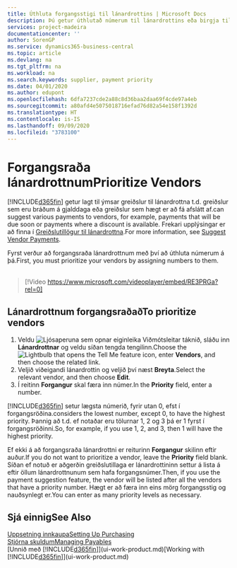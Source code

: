 ```yaml
---
title: Úthluta forgangsstigi til lánardrottins | Microsoft Docs
description: Þú getur úthlutað númerum til lánardrottins eða birgja til að forgangsraða þeim og auðvelda greiðslutillögur í Business Central.
services: project-madeira
documentationcenter: ''
author: SorenGP
ms.service: dynamics365-business-central
ms.topic: article
ms.devlang: na
ms.tgt_pltfrm: na
ms.workload: na
ms.search.keywords: supplier, payment priority
ms.date: 04/01/2020
ms.author: edupont
ms.openlocfilehash: 6dfa7237cde2a88c8d36baa2daa69f4cde97a4eb
ms.sourcegitcommit: a80afd4e5075018716efad76d82a54e158f1392d
ms.translationtype: HT
ms.contentlocale: is-IS
ms.lasthandoff: 09/09/2020
ms.locfileid: "3783100"
---
```

# <a name="prioritize-vendors"></a><span data-ttu-id="b8d47-103">Forgangsraða lánardrottnum</span><span class="sxs-lookup"><span data-stu-id="b8d47-103">Prioritize Vendors</span></span>
[!INCLUDE[d365fin](includes/d365fin_md.md)] <span data-ttu-id="b8d47-104">getur lagt til ýmsar greiðslur til lánardrottna t.d. greiðslur sem eru bráðum á gjalddaga eða greiðslur sem hægt er að fá afslátt af.</span><span class="sxs-lookup"><span data-stu-id="b8d47-104">can suggest various payments to vendors, for example, payments that will be due soon or payments where a discount is available.</span></span> <span data-ttu-id="b8d47-105">Frekari upplýsingar er að finna í [Greiðslutillögur til lánardrottna](payables-how-suggest-vendor-payments.md).</span><span class="sxs-lookup"><span data-stu-id="b8d47-105">For more information, see [Suggest Vendor Payments](payables-how-suggest-vendor-payments.md).</span></span>

<span data-ttu-id="b8d47-106">Fyrst verður að forgangsraða lánardrottnum með því að úthluta númerum á þá.</span><span class="sxs-lookup"><span data-stu-id="b8d47-106">First, you must prioritize your vendors by assigning numbers to them.</span></span>
<br><br>
> [!Video https://www.microsoft.com/videoplayer/embed/RE3PRGa?rel=0]

## <a name="to-prioritize-vendors"></a><span data-ttu-id="b8d47-107">Lánardrottnum forgangsraðað</span><span class="sxs-lookup"><span data-stu-id="b8d47-107">To prioritize vendors</span></span>
1. <span data-ttu-id="b8d47-108">Veldu ![Ljósaperuna sem opnar eiginleika Viðmótsleitar](media/ui-search/search_small.png "Segðu mér hvað þú vilt gera") táknið, sláðu inn **Lánardrottnar** og veldu síðan tengda tengilinn.</span><span class="sxs-lookup"><span data-stu-id="b8d47-108">Choose the ![Lightbulb that opens the Tell Me feature](media/ui-search/search_small.png "Tell me what you want to do") icon, enter **Vendors**, and then choose the related link.</span></span>
2. <span data-ttu-id="b8d47-109">Veljið viðeigandi lánardrottin og veljið því næst **Breyta**.</span><span class="sxs-lookup"><span data-stu-id="b8d47-109">Select the relevant vendor, and then choose **Edit**.</span></span>
3. <span data-ttu-id="b8d47-110">Í reitinn **Forgangur** skal færa inn númer.</span><span class="sxs-lookup"><span data-stu-id="b8d47-110">In the **Priority** field, enter a number.</span></span>

[!INCLUDE[d365fin](includes/d365fin_md.md)] <span data-ttu-id="b8d47-111">setur lægsta númerið, fyrir utan 0, efst í forgangsröðina.</span><span class="sxs-lookup"><span data-stu-id="b8d47-111">considers the lowest number, except 0, to have the highest priority.</span></span> <span data-ttu-id="b8d47-112">Þannig að t.d. ef notaðar eru tölurnar 1, 2 og 3 þá er 1 fyrst í forgangsröðinni.</span><span class="sxs-lookup"><span data-stu-id="b8d47-112">So, for example, if you use 1, 2, and 3, then 1 will have the highest priority.</span></span>

<span data-ttu-id="b8d47-113">Ef ekki á að forgangsraða lánardrottni er reiturinn **Forgangur** skilinn eftir auður.</span><span class="sxs-lookup"><span data-stu-id="b8d47-113">If you do not want to prioritize a vendor, leave the **Priority** field blank.</span></span> <span data-ttu-id="b8d47-114">Síðan ef notuð er aðgerðin greiðslutillaga er lánardrottininn settur á lista á eftir öllum lánardrottnunum sem hafa forgangsnúmer.</span><span class="sxs-lookup"><span data-stu-id="b8d47-114">Then, if you use the payment suggestion feature, the vendor will be listed after all the vendors that have a priority number.</span></span> <span data-ttu-id="b8d47-115">Hægt er að færa inn eins mörg forgangsstig og nauðsynlegt er.</span><span class="sxs-lookup"><span data-stu-id="b8d47-115">You can enter as many priority levels as necessary.</span></span>

## <a name="see-also"></a><span data-ttu-id="b8d47-116">Sjá einnig</span><span class="sxs-lookup"><span data-stu-id="b8d47-116">See Also</span></span>
[<span data-ttu-id="b8d47-117">Uppsetning innkaupa</span><span class="sxs-lookup"><span data-stu-id="b8d47-117">Setting Up Purchasing</span></span>](purchasing-setup-purchasing.md)  
[<span data-ttu-id="b8d47-118">Stjórna skuldum</span><span class="sxs-lookup"><span data-stu-id="b8d47-118">Managing Payables</span></span>](payables-manage-payables.md)  
<span data-ttu-id="b8d47-119">[Unnið með [!INCLUDE[d365fin](includes/d365fin_md.md)]](ui-work-product.md)</span><span class="sxs-lookup"><span data-stu-id="b8d47-119">[Working with [!INCLUDE[d365fin](includes/d365fin_md.md)]](ui-work-product.md)</span></span>
